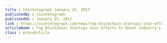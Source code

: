 ```yaml
---
title : Cointelegraph January 25, 2017
publishedBy : Cointelegraph
publishedOn : January 25, 2017
link : https://cointelegraph.com/news/top-blockchain-startups-join-efforts-to-boost-industrys-marketing
articleName : Top Blockchain Startups Join Efforts To Boost Industry’s Marketing
class : pressArticle
---
```


